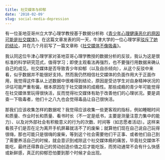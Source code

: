 ```yaml
---
title: 社交媒体与抑郁
date: '2018-02-09'
slug: social-media-depression
---
```


有一位圣地亚哥州立大学心理学教授基于数据分析称《[青少年心理健康恶化的原因可能是社交媒体](https://theconversation.com/with-teen-mental-health-deteriorating-over-five-years-theres-a-likely-culprit-86996)》。在这篇文章发表的同一天，牛津大学的一位心理学家[驳斥了她的结论](https://medium.com/@OrbenAmy/social-media-and-suicide-a-critical-appraisal-f95e0bbd4660)，并在几个月前写了一篇文章称《[社交媒体不像吸毒](https://theconversation.com/social-media-is-nothing-like-drugs-despite-all-the-horror-stories-79382)》。

我认同这位牛津心理学家对圣地亚哥心理学教授的数据分析的反驳，我认为这是很标准的科学研究范式，值得学习；即使主观看法再强烈，也不要强行用数据来确认自己的成见。社交媒体是否导致青少年抑郁（以及自杀倾向），从这个反驳中来看，似乎数据并不能很好支持。然而我仍然相信社交媒体的负面作用大于正面作用，我觉得这件事从上述数据中很难得到结论，原因是受访学生对自身精神状况的评估可能严重有偏，根本原因在于社交媒体的成瘾性。那些成瘾的青少年可能觉得在社交媒体里玩得很快活，反而觉得社交媒体有助于改善他们的心理状况。要是调查一下吸毒者，他们十之八九也会觉得毒品让自己很快活。

那我们应该收集怎样的数据呢？我觉得应该收集一些更客观的指标，例如睡眠时间和质量、作业时长和质量、看书时长（不一定是纸书，主要是测量注意力集中的能力）、以及对外部社会有积极意义的行为的次数、时间等（如志愿者活动）。这样来看孩子们是否在沦为离开手机屏幕就活不了的废柴；就算他们现在自己说自己玩得很嗨，那也可能只是很嗨的废柴，等到这个社会需要他们干正事、或者他们自己到了需要养活自己的时候，就会意识到戒除这个社交媒体瘾的痛苦，毕竟社交媒体不能吃，最终还得靠自己的劳动创造价值之后才能吃饭，而劳动通常不会有什么快感或新鲜感，真正的抑郁恐怕要到那个时候才会出现。

